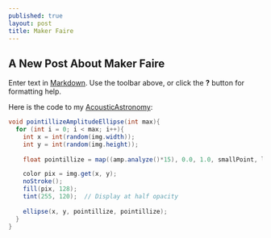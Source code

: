 ```yaml
---
published: true
layout: post
title: Maker Faire
---
```

## A New Post About Maker Faire

Enter text in [Markdown](http://daringfireball.net/projects/markdown/). Use the toolbar above, or click the **?** button for formatting help.

Here is the code to my [AcousticAstronomy](https://github.com/mvpoirier/AcousticAstronomy):

```java
void pointillizeAmplitudeEllipse(int max){
  for (int i = 0; i < max; i++){
    int x = int(random(img.width));
    int y = int(random(img.height));
    
    float pointillize = map((amp.analyze()*15), 0.0, 1.0, smallPoint, largePoint);

    color pix = img.get(x, y);
    noStroke();
    fill(pix, 128);
    tint(255, 120);  // Display at half opacity
    
    ellipse(x, y, pointillize, pointillize);
  }
}
```
